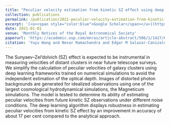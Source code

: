 ```yaml
---
title: "Peculiar velocity estimation from kinetic SZ effect using deep neural networks"
collection: publications
permalink: /publication/2021-peculiar-velocity-estimation-from-kinetic-sz-effec
excerpt: '[<u><span style="color:blue">Google Scholar</span></u>](https://scholar.google.com/scholar?q=Peculiar+velocity+estimation+from+kinetic+SZ+effect+using+deep+neural+networks)'
date: 2021-01-01
venue: 'Monthly Notices of the Royal Astronomical Society'
paperurl: 'https://academic.oup.com/mnras/article-abstract/506/1/1427/6307032'
citation: 'Yuyu Wang and Nesar Ramachandra and Edgar M Salazar-Canizales and Hume A Feldman and Richard Watkins and Klaus Dolag (2021). "Peculiar velocity estimation from kinetic SZ effect using deep neural networks". Monthly Notices of the Royal Astronomical Society.'
---
```


The Sunyaev–Zel’dolvich (SZ) effect is expected to be instrumental in measuring velocities of distant clusters in near future telescope surveys. We simplify the calculation of peculiar velocities of galaxy clusters using deep learning frameworks trained on numerical simulations to avoid the independent estimation of the optical depth. Images of distorted photon backgrounds are generated for idealized observations using one of the largest cosmological hydrodynamical simulations, the Magneticum simulations. The model is tested to determine its ability of estimating peculiar velocities from future kinetic SZ observations under different noise conditions. The deep learning algorithm displays robustness in estimating peculiar velocities from kinetic SZ effect by an improvement in accuracy of about 17 per cent compared to the analytical approach.
